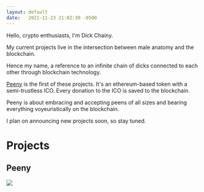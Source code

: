 ```yaml
---
layout: default
date:   2021-11-23 21:02:30 -0500
---
```

Hello, crypto enthusiasts, I'm Dick Chainy.

My current projects live in the intersection between male anatomy and the blockchain.

Hence my name, a reference to an infinite chain of dicks connected to each other through blockchain technology.

[Peeny](https://peenytoken.com) is the first of these projects. It's an ethereum-based token with a semi-trustless ICO. Every donation to the ICO is saved to the blockchain.

Peeny is about embracing and accepting peens of all sizes and bearing everything voyeuristically on the blockchain.

I plan on announcing new projects soon, so stay tuned.

# Projects

## Peeny
[<img src="http://peenytoken.com/assets/peeny10.svg">](https://peenytoken.com)
